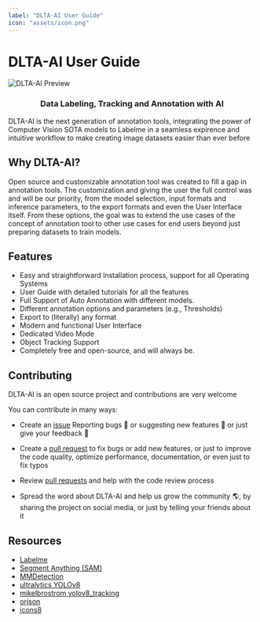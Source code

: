 ```yaml
---
label: "DLTA-AI User Guide"
icon: "assets/icon.png"
---
```


# DLTA-AI User Guide

![DLTA-AI Preview](https://github.com/0ssamaak0/DLTA-AI/raw/master/assets/gif_main.gif?raw=true)

<h3 align= "center">
Data Labeling, Tracking and Annotation with AI
</h3>

DLTA-AI is the next generation of annotation tools, integrating the power of Computer Vision SOTA models to Labelme in a seamless expirence and intuitive workflow to make creating image datasets easier than ever before


## Why DLTA-AI?
Open source and customizable annotation tool was created to fill a gap in annotation tools.
The customization and giving the user the full control was and will be our priority, from the model selection, input formats and inference parameters, to the export formats and even the User Interface itself. From these options, the goal was to extend the use cases of the concept of annotation tool to other use cases for end users beyond just preparing datasets to train models.

## Features
-	Easy and straightforward Installation process, support for all Operating Systems
-	User Guide with detailed tutorials for all the features
-	Full Support of Auto Annotation with different models.
-	Different annotation options and parameters (e.g., Thresholds)
-	Export to (literally) any format
-	Modern and functional User Interface
-	Dedicated Video Mode
-   Object Tracking Support 
-   Completely free and open-source, and will always be.



## Contributing
DLTA-AI is an open source project and contributions are very welcome

You can contribute in many ways:

- Create an [issue](https://github.com/0ssamaak0/DLTA-AI/issues) Reporting bugs 🐞 or suggesting new features 🌟 or just give your feedback 📝

- Create a [pull request](https://github.com/0ssamaak0/DLTA-AI/pulls) to fix bugs or add new features, or just to improve the code quality, optimize performance, documentation, or even just to fix typos

- Review [pull requests](https://github.com/0ssamaak0/DLTA-AI/pulls) and help with the code review process

- Spread the word about DLTA-AI and help us grow the community 🌎, by sharing the project on social media, or just by telling your friends about it

## Resources
- [Labelme](https://github.com/wkentaro/labelme)
- [Segment Anything (SAM)](https://github.com/facebookresearch/segment-anything)
- [MMDetection](https://github.com/open-mmlab/mmdetection/tree/2.x)
- [ultralytics YOLOv8](https://github.com/ultralytics/ultralytics)
- [mikelbrostrom yolov8_tracking](https://github.com/mikel-brostrom/yolov8_tracking)
- [orjson](https://github.com/ijl/orjson)
- [icons8](https://icons8.com/)
